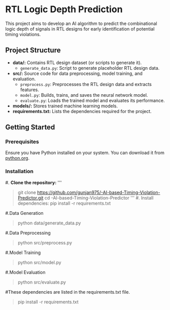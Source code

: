 # RTL Logic Depth Prediction

This project aims to develop an AI algorithm to predict the combinational logic depth of signals in RTL designs for early identification of potential timing violations.

## Project Structure

- **data/:** Contains RTL design dataset (or scripts to generate it).
  - `generate_data.py`: Script to generate placeholder RTL design data.
- **src/:** Source code for data preprocessing, model training, and evaluation.
  - `preprocess.py`: Preprocesses the RTL design data and extracts features.
  - `model.py`: Builds, trains, and saves the neural network model.
  - `evaluate.py`: Loads the trained model and evaluates its performance.
- **models/:** Stores trained machine learning models.
- **requirements.txt:** Lists the dependencies required for the project.

## Getting Started

### Prerequisites

Ensure you have Python installed on your system. You can download it from [python.org](https://www.python.org/).

### Installation

#. **Clone the repository:**
   '''
  > git clone https://github.com/gunjan975/-AI-based-Timing-Violation-Predictor.git
  > cd -AI-based-Timing-Violation-Predictor
   '''
#. Install dependencies:
   > pip install -r requirements.txt

#.Data Generation
   > python data/generate_data.py

#.Data Preprocessing
   > python src/preprocess.py

#.Model Training
   > python src/model.py

#.Model Evaluation
   > python src/evaluate.py

#These dependencies are listed in the requirements.txt file.
  > pip install -r requirements.txt 
